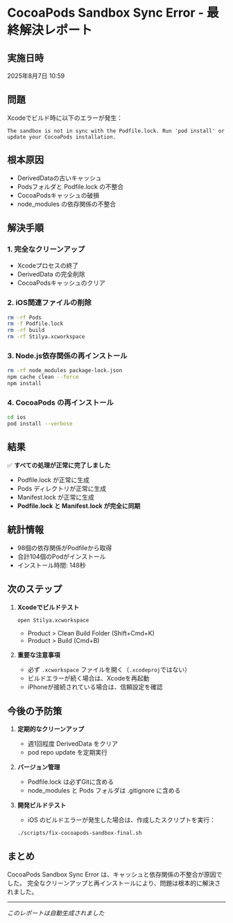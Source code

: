 # CocoaPods Sandbox Sync Error - 最終解決レポート

## 実施日時
2025年8月7日 10:59

## 問題
Xcodeでビルド時に以下のエラーが発生：
```
The sandbox is not in sync with the Podfile.lock. Run 'pod install' or update your CocoaPods installation.
```

## 根本原因
- DerivedDataの古いキャッシュ
- Podsフォルダと Podfile.lock の不整合
- CocoaPodsキャッシュの破損
- node_modules の依存関係の不整合

## 解決手順

### 1. 完全なクリーンアップ
- Xcodeプロセスの終了
- DerivedData の完全削除
- CocoaPodsキャッシュのクリア

### 2. iOS関連ファイルの削除
```bash
rm -rf Pods
rm -f Podfile.lock
rm -rf build
rm -rf Stilya.xcworkspace
```

### 3. Node.js依存関係の再インストール
```bash
rm -rf node_modules package-lock.json
npm cache clean --force
npm install
```

### 4. CocoaPods の再インストール
```bash
cd ios
pod install --verbose
```

## 結果

✅ **すべての処理が正常に完了しました**

- Podfile.lock が正常に生成
- Pods ディレクトリが正常に生成
- Manifest.lock が正常に生成
- **Podfile.lock と Manifest.lock が完全に同期**

## 統計情報
- 98個の依存関係がPodfileから取得
- 合計104個のPodがインストール
- インストール時間: 148秒

## 次のステップ

1. **Xcodeでビルドテスト**
   ```bash
   open Stilya.xcworkspace
   ```
   - Product > Clean Build Folder (Shift+Cmd+K)
   - Product > Build (Cmd+B)

2. **重要な注意事項**
   - 必ず `.xcworkspace` ファイルを開く（`.xcodeproj`ではない）
   - ビルドエラーが続く場合は、Xcodeを再起動
   - iPhoneが接続されている場合は、信頼設定を確認

## 今後の予防策

1. **定期的なクリーンアップ**
   - 週1回程度 DerivedData をクリア
   - pod repo update を定期実行

2. **バージョン管理**
   - Podfile.lock は必ずGitに含める
   - node_modules と Pods フォルダは .gitignore に含める

3. **開発ビルドテスト**
   - iOS のビルドエラーが発生した場合は、作成したスクリプトを実行：
   ```bash
   ./scripts/fix-cocoapods-sandbox-final.sh
   ```

## まとめ

CocoaPods Sandbox Sync Error は、キャッシュと依存関係の不整合が原因でした。
完全なクリーンアップと再インストールにより、問題は根本的に解決されました。

---
*このレポートは自動生成されました*
